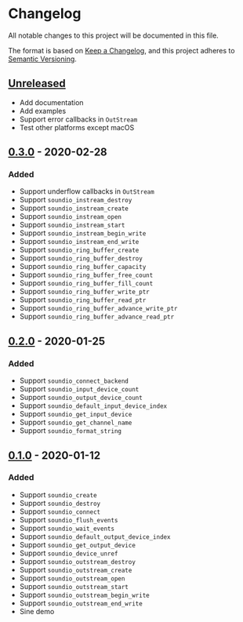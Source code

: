 # Changelog
All notable changes to this project will be documented in this file.

The format is based on [Keep a Changelog](https://keepachangelog.com/en/1.0.0/),
and this project adheres to [Semantic Versioning](https://semver.org/spec/v2.0.0.html).

## [Unreleased]

- Add documentation
- Add examples
- Support error callbacks in `OutStream`
- Test other platforms except macOS

## [0.3.0] - 2020-02-28
### Added
  - Support underflow callbacks in `OutStream`
  - Support `soundio_instream_destroy`
  - Support `soundio_instream_create`
  - Support `soundio_instream_open`
  - Support `soundio_instream_start`
  - Support `soundio_instream_begin_write`
  - Support `soundio_instream_end_write`
  - Support `soundio_ring_buffer_create`
  - Support `soundio_ring_buffer_destroy`
  - Support `soundio_ring_buffer_capacity`
  - Support `soundio_ring_buffer_free_count`
  - Support `soundio_ring_buffer_fill_count`
  - Support `soundio_ring_buffer_write_ptr`
  - Support `soundio_ring_buffer_read_ptr`
  - Support `soundio_ring_buffer_advance_write_ptr`
  - Support `soundio_ring_buffer_advance_read_ptr`

## [0.2.0] - 2020-01-25
### Added
  - Support `soundio_connect_backend`
  - Support `soundio_input_device_count`
  - Support `soundio_output_device_count`
  - Support `soundio_default_input_device_index`
  - Support `soundio_get_input_device`
  - Support `soundio_get_channel_name`
  - Support `soundio_format_string`

## [0.1.0] - 2020-01-12
### Added
  - Support `soundio_create`
  - Support `soundio_destroy`
  - Support `soundio_connect`
  - Support `soundio_flush_events`
  - Support `soundio_wait_events`
  - Support `soundio_default_output_device_index`
  - Support `soundio_get_output_device`
  - Support `soundio_device_unref`
  - Support `soundio_outstream_destroy`
  - Support `soundio_outstream_create`
  - Support `soundio_outstream_open`
  - Support `soundio_outstream_start`
  - Support `soundio_outstream_begin_write`
  - Support `soundio_outstream_end_write`
  - Sine demo

[Unreleased]: https://github.com/thara/SoundIO/compare/v0.1.0...HEAD
[0.3.0]: https://github.com/thara/SoundIO/releases/compare/v0.1.0...v0.3.0
[0.2.0]: https://github.com/thara/SoundIO/releases/compare/v0.1.0...v0.2.0
[0.1.0]: https://github.com/thara/SoundIO/releases/tag/v0.1.0
